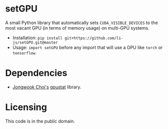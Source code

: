 # setGPU

A small Python library that automatically sets `CUDA_VISIBLE_DEVICES`
to the most vacant GPU (in terms of memory usage) on multi-GPU systems.

+ Installation: 
`pip install git+https://github.com/li-js/setGPU.git@master`
+ Usage: `import setGPU` before any import that will use a GPU like `torch` or `tensorflow`.

# Dependencies

+ [Jongwook Choi's](https://wook.kr) [gpustat](https://github.com/wookayin/gpustat) library.

# Licensing

This code is in the public domain.
